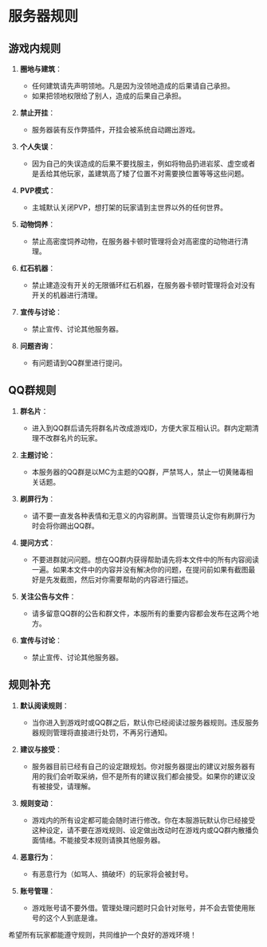 # 服务器规则

## 游戏内规则
1. **圈地与建筑**：
   - 任何建筑请先声明领地。凡是因为没领地造成的后果请自己承担。
   - 如果把领地权限给了别人，造成的后果自己承担。

2. **禁止开挂**：
   - 服务器装有反作弊插件，开挂会被系统自动踢出游戏。

3. **个人失误**：
   - 因为自己的失误造成的后果不要找服主，例如将物品扔进岩浆、虚空或者是丢给其他玩家，盖建筑高了矮了位置不对需要换位置等等这些问题。

4. **PVP模式**：
   - 主城默认关闭PVP，想打架的玩家请到主世界以外的任何世界。

5. **动物饲养**：
   - 禁止高密度饲养动物，在服务器卡顿时管理将会对高密度的动物进行清理。

6. **红石机器**：
   - 禁止建造没有开关的无限循环红石机器，在服务器卡顿时管理将会对没有开关的机器进行清理。

7. **宣传与讨论**：
   - 禁止宣传、讨论其他服务器。

8. **问题咨询**：
   - 有问题请到QQ群里进行提问。

## QQ群规则
1. **群名片**：
   - 进入到QQ群后请先将群名片改成游戏ID，方便大家互相认识。群内定期清理不改群名片的玩家。

2. **主题讨论**：
   - 本服务器的QQ群是以MC为主题的QQ群，严禁骂人，禁止一切黄赌毒相关话题。

3. **刷屏行为**：
   - 请不要一直发各种表情和无意义的内容刷屏。当管理员认定你有刷屏行为时会将你踢出QQ群。

4. **提问方式**：
   - 不要进群就问问题。想在QQ群内获得帮助请先将本文件中的所有内容阅读一遍。如果本文件中的内容并没有解决你的问题，在提问前如果有截图最好是先发截图，然后对你需要帮助的内容进行描述。

5. **关注公告与文件**：
   - 请多留意QQ群的公告和群文件，本服所有的重要内容都会发布在这两个地方。

6. **宣传与讨论**：
   - 禁止宣传、讨论其他服务器。

## 规则补充
1. **默认阅读规则**：
   - 当你进入到游戏时或QQ群之后，默认你已经阅读过服务器规则。违反服务器规则管理将直接进行处罚，不再另行通知。

2. **建议与接受**：
   - 服务器目前已经有自己的设定跟规划。你对服务器提出的建议对服务器有用的我们会听取采纳，但不是所有的建议我们都会接受。如果你的建议没有被接受，请理解。

3. **规则变动**：
   - 游戏内的所有设定都可能会随时进行修改。你在本服游玩默认你已经接受这种设定，请不要在游戏规则、设定做出改动时在游戏内或QQ群内散播负面情绪。不能接受本规则请换其他服务器。

4. **恶意行为**：
   - 有恶意行为（如骂人、搞破坏）的玩家将会被封号。

5. **账号管理**：
   - 游戏账号请不要外借。管理处理问题时只会针对账号，并不会去管使用账号的这个人到底是谁。

希望所有玩家都能遵守规则，共同维护一个良好的游戏环境！